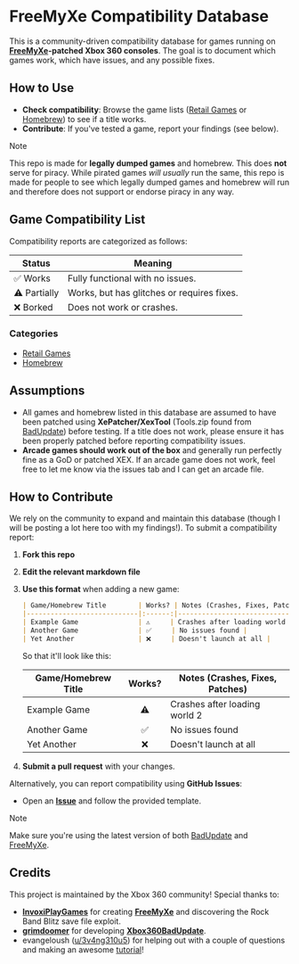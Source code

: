 # FreeMyXe Compatibility Database

This is a community-driven compatibility database for games running on [**FreeMyXe**](https://github.com/InvoxiPlayGames/FreeMyXe)**-patched Xbox 360 consoles**. The goal is to document which games work, which have issues, and any possible fixes.

## How to Use
- **Check compatibility**: Browse the game lists ([Retail Games](/Retail.md) or [Homebrew](/Homebrew.md)) to see if a title works.
- **Contribute**: If you've tested a game, report your findings (see below).
  
> [!NOTE]
> This repo is made for **legally dumped games** and homebrew. This does **not** serve for piracy.
> While pirated games *will usually* run the same, this repo is made for people to see which legally dumped games and homebrew will run and therefore does not support or endorse piracy in any way.

## Game Compatibility List
Compatibility reports are categorized as follows:

| Status | Meaning |
|--------|---------|
| ✅ Works | Fully functional with no issues. |
| ⚠️ Partially | Works, but has glitches or requires fixes. |
| ❌ Borked | Does not work or crashes. |

### Categories
- [Retail Games](/Retail.md)
- [Homebrew](/Homebrew.md)

## Assumptions
- All games and homebrew listed in this database are assumed to have been patched using **XePatcher/XexTool** (Tools.zip found from [BadUpdate](https://github.com/grimdoomer/Xbox360BadUpdate/releases/download/latest/Tools.zip)) before testing. If a title does not work, please ensure it has been properly patched before reporting compatibility issues.
- **Arcade games should work out of the box** and generally run perfectly fine as a GoD or patched XEX. If an arcade game does not work, feel free to let me know via the issues tab and I can get an arcade file.

## How to Contribute
We rely on the community to expand and maintain this database (though I will be posting a lot here too with my findings!). To submit a compatibility report:

1. **Fork this repo**
2. **Edit the relevant markdown file**
3. **Use this format** when adding a new game:
   ```md
   | Game/Homebrew Title        | Works? | Notes (Crashes, Fixes, Patches) |
   |----------------------------|:------:|---------------------------------|
   | Example Game               | ⚠️     | Crashes after loading world 2 |
   | Another Game               | ✅     | No issues found |
   | Yet Another                | ❌     | Doesn't launch at all |
   ```
   So that it'll look like this:

   | Game/Homebrew Title        | Works? | Notes (Crashes, Fixes, Patches) |
   |----------------------------|:------:|---------------------------------|
   | Example Game               | ⚠️     | Crashes after loading world 2 |
   | Another Game               | ✅     | No issues found |
   | Yet Another                | ❌     | Doesn't launch at all |


4. **Submit a pull request** with your changes.

Alternatively, you can report compatibility using **GitHub Issues**:
- Open an [**Issue**](https://github.com/Brubhubedits/FMX-Compatibility/issues/new?template=compatibility_report.yml) and follow the provided template.

> [!NOTE]
> Make sure you're using the latest version of both [BadUpdate](https://github.com/grimdoomer/Xbox360BadUpdate/releases/latest) and [FreeMyXe](https://github.com/InvoxiPlayGames/FreeMyXe/releases/latest).

## Credits
This project is maintained by the Xbox 360 community! Special thanks to:
- [**InvoxiPlayGames**](https://github.com/InvoxiPlayGames) for creating [**FreeMyXe**](https://github.com/InvoxiPlayGames/FreeMyXe) and discovering the Rock Band Blitz save file exploit.
- [**grimdoomer**](https://github.com/grimdoomer) for developing [**Xbox360BadUpdate**](https://github.com/grimdoomer/Xbox360BadUpdate).
- evangeloush ([u/3v4ng310u5](https://reddit.com/u/3v4ng310u5)) for helping out with a couple of questions and making an awesome [tutorial](https://www.reddit.com/r/360hacks/comments/1j7kaz8/running_actual_games_on_the_badupdate_exploit/)!

